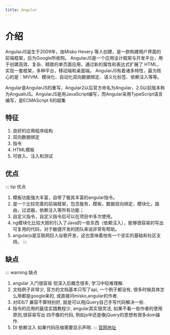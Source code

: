 ```yaml
---
title: Angular
---
```

# 介绍
AngularJS诞生于2009年，由Misko Hevery 等人创建，是一款构建用户界面的前端框架，后为Google所收购。 AngularJS是一个应用设计框架与开发平台，用于创建高效、复杂、精致的单页面应用，通过新的属性和表达式扩展了 HTML，实现一套框架，多种平台，移动端和桌面端。 AngularJS有着诸多特性，最为核心的是：MVVM、模块化、自动化双向数据绑定、语义化标签、依赖注入等等。 

Angular是AngularJS的重写，Angular2以后官方命名为Angular，2.0以前版本称为AngualrJS。AngularJS是用JavaScript编写，而Angular采用TypeScript语言编写，是ECMAScript 6的超集

## 特征
1. 良好的应用程序结构
2. 双向数据绑定
3. 指令
4. HTML模板
5. 可嵌入、注入和测试

## 优点
::: tip 优点
1. 模板功能强大丰富，自带了极其丰富的angular指令。
2. 是一个比较完善的前端框架，包含服务，模板，数据双向绑定，模块化，路由，过滤器，依赖注入等所有功能；
3. 自定义指令，自定义指令后可以在项目中多次使用。
4. ng模块化比较大胆的引入了Java的一些东西（依赖注入），能够很容易的写出可复用的代码，对于敏捷开发的团队来说非常有帮助。
5. angularjs是互联网巨人谷歌开发，这也意味着他有一个坚实的基础和社区支持。
:::

## 缺点
::: warning 缺点
1. angular 入门很容易 但深入后概念很多, 学习中较难理解.
2. 文档例子非常少, 官方的文档基本只写了api, 一个例子都没有, 很多时候具体怎么用都是google来的, 或直接问misko,angular的作者.
3. 对IE6/7 兼容不算特别好, 就是可以用jQuery自己手写代码解决一些.
4. 指令的应用的最佳实践教程少, angular其实很灵活, 如果不看一些作者的使用原则,很容易写出 四不像的代码, 例如js中还是像jQuery的思想有很多dom操作.
5. DI 依赖注入 如果代码压缩需要显示声明.
:::
[官网地址](https://angularjs.org/)